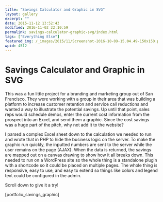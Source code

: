 ```yaml
---
title: "Savings Calculator and Graphic in SVG"
layout: gallery
excerpt: ""
date: 2015-11-12 13:52:43
modified: 2016-11-02 22:10:59
permalink: savings-calculator-graphic-svg/index.html
tags: ["Everything Else"]
featured_img: /_images/2015/11/Screenshot-2016-10-09-15.04.49-150x150.png
wpid: 4512
---
```


# Savings Calculator and Graphic in SVG

This was a fun little project for a branding and marketing group out of San Francisco. They were working with a group in their area that was building a platform to increase customer retention and service call reductions and wanted a way to illustrate the potential savings. Up until that point, sales reps would schedule demos, enter the current cost information from the prospect into an Excel, and send them a graphic. Since the cost savings was a huge part of the pitch, why not add it to the website?

I parsed a complex Excel sheet down to the calculation we needed to run and wrote that in PHP to hide the business logic on the server. To make the graphic run quickly, the inputted numbers are sent to the server while the user remains on the page (AJAX). When the data is returned, the savings are mapped out on a canvas drawing to show how it all breaks down. This needed to run on a WordPress site so the whole thing is a standalone plugin with a shortcode so it could be placed on multiple pages. The whole thing is responsive, easy to use, and easy to extend so things like colors and legend text could be configured in the admin.

Scroll down to give it a try!

\[portfolio\_savings\_graphic\]